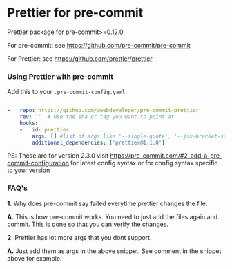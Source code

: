 Prettier for pre-commit
========================

Prettier package for pre-commit>=0.12.0.

For pre-commit: see https://github.com/pre-commit/pre-commit

For Prettier: see https://github.com/prettier/prettier


### Using Prettier with pre-commit

Add this to your `.pre-commit-config.yaml`:
```yaml

-   repo: https://github.com/awebdeveloper/pre-commit-prettier
    rev: ''  # Use the sha or tag you want to point at
    hooks:
    -   id: prettier
        args: [] #list of args like '--single-quote', '--jsx-bracket-same-line', '--print-width 120', '--no-bracket-spacing'
        additional_dependencies: ['prettier@1.1.0']
 ```

PS: These are for version 2.3.0 visit https://pre-commit.com/#2-add-a-pre-commit-configuration for latest config syntax or for config syntax specific to your version
          
  ### FAQ's
  
  **1.** Why does pre-commit say failed everytime prettier changes the file.
  
  **A.** This is how pre-commit works. You need to just add the files again and commit. This is done so that you can verify the changes. 
   
   
  **2.** Prettier has lot more args that you dont support.
  
  **A.** Just add them as args in the above snippet. See comment in the snippet above for example. 
  


   

